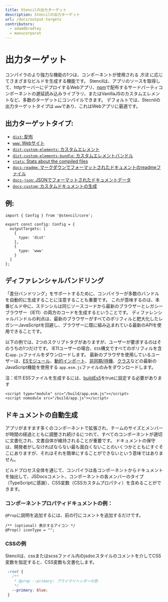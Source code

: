 ```yaml
---
title: Stencilの出力ターゲット
description: Stencilの出力ターゲット
url: /docs/output-targets
contributors:
  - adamdbradley
  - manucorporat
---
```


# 出力ターゲット

コンパイラのより強力な機能の1つは、コンポーネントが使用される _方法_ に応じてさまざまなビルドを生成する機能です。 Stencilは、アプリのソースを取得して、httpサーバーにデプロイするWebアプリ、[npm](https://www.npmjs.com/)で配布するサードパーティコンポーネントの遅延読み込みライブラリ、またはVanillaJSのカスタムエレメントなど、多数のターゲットにコンパイルできます。 デフォルトでは、Stecnilの出力ターゲットタイプは `www`であり、これはWebアプリに最適です。


## 出力ターゲットタイプ:
 - [`dist`: 配布](/docs/distribution)
 - [`www`: Webサイト](/docs/www)
 - [`dist-custom-elements`: カスタムエレメント](/docs/custom-elements)
 - [`dist-custom-elements-bundle`: カスタムエレメントバンドル](/docs/custom-elements-bundle)
 - [`stats`: Stats about the compiled files](/docs/stats)
 - [`docs-readme`: マークダウンでフォーマットされたドキュメントのreadmeファイル](/docs/docs-readme)
 - [`docs-json`: JSONでフォーマットされたドキュメントデータ](/docs/docs-json)
 - [`docs-custom`: カスタムドキュメントの生成](/docs/docs-custom)

## 例:

```tsx
import { Config } from '@stencil/core';

export const config: Config = {
  outputTargets: [
    {
      type: 'dist'
    },
    {
      type: 'www'
    }
  ]
};
```


## ディファレンシャルバンドリング

「差分バンドリング」をサポートするために、コンパイラーが多数のバンドルを自動的に生成することに注意することも重要です。 これが意味するのは、本番ビルド中に、ステンシルは同じソースコードから最新のブラウザーとレガシーブラウザー（IE11）の両方のコードを生成するということです。 ディファレンシャルバンドルの利点は、最新のブラウザーがすべてのポリフィルと肥大化したレガシーJavaScriptを回避し、ブラウザーに既に組み込まれている最新のAPIを使用できることです。

以下の例では、2つのスクリプトタグがありますが、ユーザーが要求するのはそのうちの1つだけです。 IE11ユーザーの場合、`ES5`構文ですべてのポリフィルを含む`app.js`ファイルをダウンロードします。 最新のブラウザを使用しているユーザーは、[ESモジュール](https://developers.google.com/web/fundamentals/primers/modules)、[動的インポート](https://developer.mozilla.org/en-US/docs/Web/JavaScript/Reference/Statements/import#Dynamic_Import)、[非同期/待機](https://developer.mozilla.org/en-US/docs/Learn/JavaScript/Asynchronous/Async_await)、[クラス](https://developer.mozilla.org/en-US/docs/Web/JavaScript/Reference/Classes)などの最新のJavaScript機能を使用する `app.esm.js`ファイルのみをダウンロードします。

注：IE11 ES5ファイルを生成するには、[buildEs5](https://stenciljs.com/docs/config#buildes5)をtrueに設定する必要があります

```markup
<script type="module" src="/build/app.esm.js"></script>
<script nomodule src="/build/app.js"></script>
```

## ドキュメントの自動生成

アプリがますます多くのコンポーネントで拡張され、チームのサイズとメンバーが時間の経過とともに調整され続けるにつれて、すべてのコンポーネントが適切に文書化され、文書自体が維持されることが重要です。 ドキュメントの保守は、開発者がしなければならない最も面白くないことのいくつかとともにすぐそこにありますが、それはそれを簡単にすることができないという意味ではありません。

ビルドプロセス全体を通じて、コンパイラは各コンポーネントからドキュメントを抽出して、JSDocsコメント、コンポーネントの各メンバーのタイプ（TypeScriptに感謝）、CSS変数（CSSカスタムプロパティ）を含めることができます。


### コンポーネントプロパティドキュメントの例：

`@Prop`に説明を追加するには、前の行にコメントを追加するだけです。

```tsx
/** (optional) 表示するアイコン */
@Prop() iconType = "";
```

### CSSの例

Stencilは、cssまたはscssファイル内のjsdocスタイルのコメントを介してCSS変数を指定すると、CSS変数も文書化します。

```css
 :root {
   /**
    * @prop --primary: プライマリヘッダーの色
    */
   --primary: blue;
 }
```
